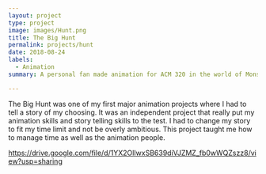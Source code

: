 ```yaml
---
layout: project
type: project
image: images/Hunt.png
title: The Big Hunt
permalink: projects/hunt
date: 2018-08-24
labels:
  - Animation
summary: A personal fan made animation for ACM 320 in the world of Monster Hunter

---
```


The Big Hunt was one of my first major animation projects where I had to tell a story of my choosing. It was an independent project
that really put my animation skills and story telling skills to the test. I had to change my story to fit my time limit and 
not be overly ambitious. This project taught me how to manage time as well as the animation people.

https://drive.google.com/file/d/1YX2OlIwxSB639diVJZMZ_fb0wWQZszz8/view?usp=sharing
